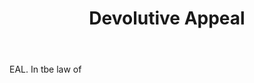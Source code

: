 ---
title: Devolutive Appeal
letter: D
permalink: "/definitions/bld-devolutive-appeal.html"
body: EAL. In tbe law of
published_at: '2018-07-07'
source: Black's Law Dictionary 2nd Ed (1910)
layout: post
---